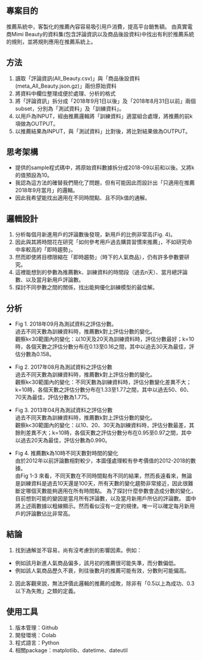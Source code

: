 ## 專案目的
推薦系統中，客製化的推薦內容容易吸引用戶消費，提高平台銷售額。
由真實電商Mimi Beauty的資料集(包含評論資訊以及商品後設資料)中找出有利於推薦系統的規則，並將規則應用在推薦系統上。

## 方法
1. 讀取「評論資訊(All_Beauty.csv)」與「商品後設資料(meta_All_Beauty.json.gz)」兩份原始資料
2. 將資料中欄位整理成便於處理、分析的格式
3. 將「評論資訊」拆分成「2018年9月1日以後」及「2018年8月31日以前」兩個subset，分別為「測試資料」及「訓練資料」。
4. 以用戶為INPUT，經由推薦邏輯將「訓練資料」適當組合處理，將推薦的前k項做為OUTPUT。
5. 以推薦結果為INPUT，與「測試資料」比對後，將比對結果做為OUTPUT。

## 思考架構
- 提供的sample程式碼中，將原始資料數據拆分成2018-09以前和以後。又將k的值預設為10。
- 我認為這方法的確替我們簡化了問題，但有可能因此而設計出「只適用在推薦2018年9月當月」的邏輯。
- 因此我希望能找出適用在不同時間點、且不同k值的通解。

## 邏輯設計
1. 分析每個月新進用戶的評論數後發現，新用戶的比例非常高(Fig. 4)。
2. 因此與其將時間花在研究「如何參考用戶過去購買習慣來推薦」，不如研究命中率較高的「即時趨勢」。
3. 然而即使將目標限縮在「即時趨勢」（時下的人氣商品），仍有許多參數要研究。
4. 這裡能想到的參數為推薦數k、訓練資料的時間段（過去n天）、當月總評論數、以及當月新用戶評論數。
5. 探討不同參數之間的關係，找出能夠優化訓練模型的最佳解。

## 分析
- Fig 1. 2018年09月為測試資料之評估分數。</br>
過去不同天數為訓練資料時，推薦數k對上評估分數的變化。</br>
觀察k<30範圍內的變化：以10天及20天為訓練資料時，評估分數最好；k=10時，各個天數之評估分數分布在0.13至0.16之間，其中以過去30天為最佳，評估分數為0.158。

- Fig 2. 2017年08月為測試資料之評估分數</br>
過去不同天數為訓練資料時，推薦數k對上評估分數的變化。</br>
觀察k<30範圍內的變化：不同天數為訓練資料時，評估分數變化差異不大；k=10時，各個天數之評估分數分布在1.33至1.77之間，其中以過去50、60、70天為最佳，評估分數為1.775。

- Fig 3. 2013年04月為測試資料之評估分數</br>
過去不同天數為訓練資料時，推薦數k對上評估分數的變化。</br>
觀察k<30範圍內的變化：以10、20、30天為訓練資料時，評估分數最差，其餘則差異不大；k=10時，各個天數之評估分數分布在0.95至0.97之間，其中以過去20天為最佳，評估分數為0.990。

- Fig 4. 推薦數k為10時不同天數對時間的變化</br>
由於2012年以前評論數相對較少，本圖僅處理較有參考價值的2012-2018的數據。</br>
由Fig 1-3 來看，不同天數在不同時間點有不同的結果，然而長遠看來，無論是訓練資料是過去10天還是100天，所有天數的變化趨勢非常接近，因此很難斷定哪個天數能夠適用在所有時間點。
為了探討什麼參數會造成分數的變化，目前想到可能的變因是當月所有評論數，以及當月新用戶所佔的評論數。
圖中將上述兩數據以粗線顯示。然而看似沒有一定的規律。唯一可以確定每月新用戶的評論數佔比非常高。

## 結論
1. 找到通解並不容易，尚有沒考慮到的影響因素。例如：
- 例如該月新進人氣商品偏多，該月初的推薦很可能失準，而分數偏低。
- 例如該人氣商品歷久不衰，則往後數月的推薦可能有效，分數則可能偏高。
2. 因此客觀來說，無法評價此邏輯的推薦的成敗，除非有「0.5以上為成功、0.3以下為失敗」之類的定義。

## 使用工具
1. 版本管理：Github
2. 開發環境：Colab
3. 程式語言：Python
4. 相關package：matplotlib、datetime、dateutil
